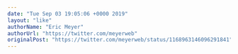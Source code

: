 ```yaml
---
date: "Tue Sep 03 19:05:06 +0000 2019"
layout: "like"
authorName: "Eric Meyer"
authorUrl: "https://twitter.com/meyerweb"
originalPost: "https://twitter.com/meyerweb/status/1168963146096291841"
---
```

